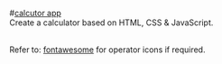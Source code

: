 #[calcutor app](https://ongks-user.github.io/calculator/)
<br>
Create a calculator based on HTML, CSS & JavaScript. <br><br>

Refer to: [fontawesome](https://fontawesome.com/) for operator icons if required. <br>
